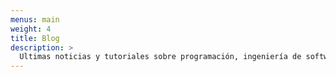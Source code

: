 ```yaml
---
menus: main
weight: 4
title: Blog
description: >
  Ultimas noticias y tutoriales sobre programación, ingeniería de software, DevOps, y ¡mucho más!
---
```

